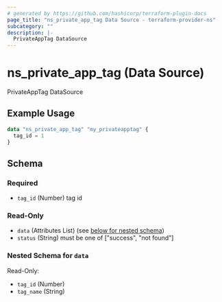 ```yaml
---
# generated by https://github.com/hashicorp/terraform-plugin-docs
page_title: "ns_private_app_tag Data Source - terraform-provider-ns"
subcategory: ""
description: |-
  PrivateAppTag DataSource
---
```


# ns_private_app_tag (Data Source)

PrivateAppTag DataSource

## Example Usage

```terraform
data "ns_private_app_tag" "my_privateapptag" {
  tag_id = 1
}
```

<!-- schema generated by tfplugindocs -->
## Schema

### Required

- `tag_id` (Number) tag id

### Read-Only

- `data` (Attributes List) (see [below for nested schema](#nestedatt--data))
- `status` (String) must be one of ["success", "not found"]

<a id="nestedatt--data"></a>
### Nested Schema for `data`

Read-Only:

- `tag_id` (Number)
- `tag_name` (String)


